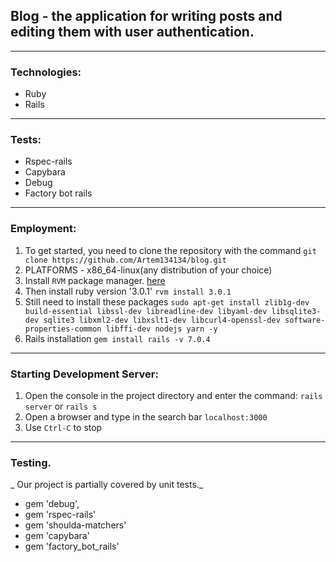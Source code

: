 ##  Blog - the application for writing posts and editing them with user authentication.
---
### Technologies:
* Ruby 
* Rails 
---
### Tests:
* Rspec-rails
* Capybara
* Debug
* Factory bot rails
---
### Employment:
1. To get started, you need to clone the repository with the command
 `git clone https://github.com/Artem134134/blog.git `
2. PLATFORMS - x86_64-linux(any distribution of your choice)
3. Install `RVM` package manager. [here](https://rvm.io/) 
4. Then install ruby version '3.0.1' `rvm install 3.0.1`
5. Still need to install these packages `sudo apt-get install zlib1g-dev build-essential libssl-dev libreadline-dev libyaml-dev libsqlite3-dev sqlite3 libxml2-dev libxslt1-dev libcurl4-openssl-dev software-properties-common libffi-dev nodejs yarn -y`
6. Rails installation `gem install rails -v 7.0.4`
---
### Starting Development Server:
1. Open the console in the project directory and enter the command: `rails server` or `rails s`
2. Open a browser and type in the search bar `localhost:3000`
3. Use `Ctrl-C` to stop
---
### Testing. 
_ Our project is partially covered by unit tests._

 * gem 'debug', 
 * gem 'rspec-rails'
 * gem 'shoulda-matchers'
 * gem 'capybara'
 * gem 'factory_bot_rails'
